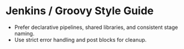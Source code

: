 # Jenkins / Groovy Style Guide

- Prefer declarative pipelines, shared libraries, and consistent stage naming.
- Use strict error handling and post blocks for cleanup.
